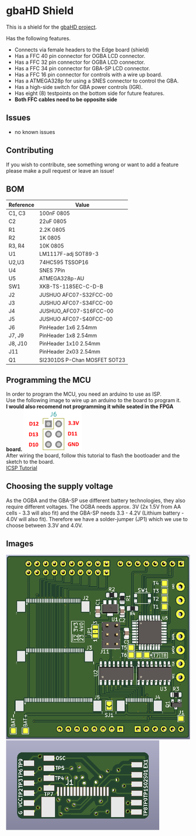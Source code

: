# gbaHD Shield
This is a shield for the [gbaHD project](https://github.com/zwenergy/gbaHD).  

Has the following features.
- Connects via female headers to the Edge board (shield)
- Has a FFC 40 pin connector for OGBA LCD connector.
- Has a FFC 32 pin connector for OGBA LCD connector.
- Has a FFC 34 pin connector for GBA-SP LCD connector.
- Has a FFC 16 pin connector for controls with a wire up board.
- Has a ATMEGA328p for using a SNES connector to control the GBA.
- Has a high-side switch for GBA power controls (IGR).
- Has eight (8) testpoints on the bottom side for future features.
- **Both FFC cables need to be opposite side**

## Issues
- no known issues

## Contributing
If you wish to contribute, see something wrong or want to add a feature please make a pull request or leave an issue!

## BOM
|Reference	|Value							|
|---------	|--------						|
|C1, C3		|100nF 0805						|
|C2			|22uF 0805						|
|R1			|2.2K 0805						|
|R2			|1K 0805						|
|R3, R4		|10K 0805						|
|U1			|LM1117F-adj SOT89-3			|
|U2,U3		|74HC595 TSSOP16				|
|U4			|SNES 7Pin						|
|U5			|ATMEGA328p-AU					|
|SW1		|XKB-TS-1185EC-C-D-B			|
|J2			|JUSHUO AFC07-S32FCC-00			|
|J3			|JUSHUO AFC07-S34FCC-00			|
|J4			|JUSHUO_AFC07-S16FCC-00			|
|J5			|JUSHUO AFC07-S40FCC-00			|
|J6			|PinHeader 1x6 2.54mm			|
|J7, J9		|PinHeader 1x8 2.54mm			|
|J8, J10	|PinHeader 1x10 2.54mm			|
|J11		|PinHeader 2x03 2.54mm			|
|Q1			|SI2301DS P-Chan MOSFET	SOT23	|

## Programming the MCU
In order to program the MCU, you need an arduino to use as ISP.  
Use the following image to wire up an arduino to the board to program it.  
**I would also recomend not programming it while seated in the FPGA board.**
![PCB](./static/icsp.png "Wireup")  
After wiring the board, follow this tutorial to flash the bootloader and the sketch to the board.  
[ICSP Tutorial](https://www.arduino.cc/en/pmwiki.php?n=Tutorial/ArduinoISP)

## Choosing the supply voltage
As the OGBA and the GBA-SP use different battery technologies, they also require different voltages.
The OGBA needs approx. 3V (2x 1.5V from AA cells - 3.3 will also fit) and the GBA-SP needs 3.3 - 4.2V (Lithium battery - 4.0V will also fit).
Therefore we have a solder-jumper (JP1) which we use to choose between 3.3V and 4.0V.

## Images
![PCB](./static/pcb.png "PCB")
![Breakout](./static/breakout.png "Breakout PCB")
